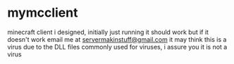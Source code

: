 # mymcclient
minecraft client i designed, initially just running it should work but if it doesn't work email me at servermakinstuff@gmail.com
it may think this is a virus due to the DLL files commonly used for viruses, i assure you it is not a virus
